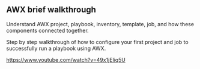 ## AWX brief walkthrough
Understand AWX project, playbook, inventory, template, job, and how these components connected together.

Step by step walkthrough of how to configure your first project and job to successfully run a playbook using AWX.

https://www.youtube.com/watch?v=49x1jEliq5U

